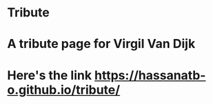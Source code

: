 # Tribute

# A tribute page for Virgil Van Dijk

# Here's the link https://hassanatb-o.github.io/tribute/
